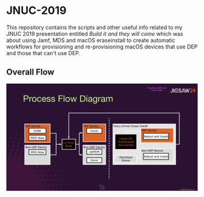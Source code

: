 # JNUC-2019
This repository contains the scripts and other useful info related to my JNUC 2019 presentation entitled *Build it and they will come* which was about using Jamf, MDS and macOS eraseinstall to create automatic workflows for provisioning and re-provisioning macOS devices that use DEP and those that can't use DEP.

## Overall Flow ##



![Flow](https://github.com/PhantomPhixer/JNUC-2019/blob/master/images/flow.png)
